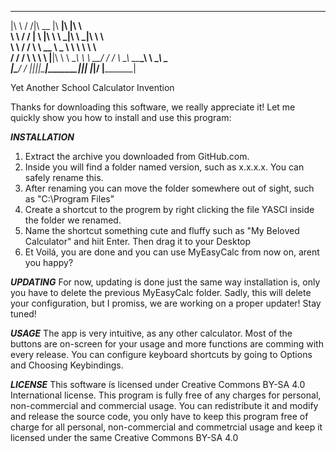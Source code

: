 ﻿  ___    ___ ________  ________  ________  ___     
 |\  \  /  /|\   __  \|\   ____\|\   ____\|\  \    
 \ \  \/  / | \  \|\  \ \  \___|\ \  \___|\ \  \   
  \ \    / / \ \   __  \ \_____  \ \  \    \ \  \  
   \/  /  /   \ \  \ \  \|____|\  \ \  \____\ \  \ 
 __/  / /      \ \__\ \__\____\_\  \ \_______\ \__\
|\___/ /        \|__|\|__|\_________\|_______|\|__|
\|___|/                  \|_________| 

Yet Another School Calculator Invention

Thanks for downloading this software, we really appreciate it!
Let me quickly show you how to install and use this program:

***INSTALLATION***
1. Extract the archive you downloaded from GitHub.com.
2. Inside you will find a folder named version, such as x.x.x.x. You can safely rename this.
3. After renaming you can move the folder somewhere out of sight, such as "C:\Program Files\"
4. Create a shortcut to the progrem by right clicking the file YASCI inside the folder we renamed.
5. Name the shortcut something cute and fluffy such as "My Beloved Calculator" and hiit Enter. Then drag it to your Desktop
6. Et Voilá, you are done and you can use MyEasyCalc from now on, arent you happy?

***UPDATING***
For now, updating is done just the same way installation is, only you have to delete the previous MyEasyCalc folder.
Sadly, this will delete your configuration, but I promiss, we are working on a proper updater! Stay tuned!

***USAGE***
The app is very intuitive, as any other calculator. Most of the buttons are on-screen for your usage and more functions are comming with every
release. You can configure keyboard shortcuts by going to Options and Choosing Keybindings.

***LICENSE***
This software ís licensed under Creative Commons BY-SA 4.0 International license.
This program is fully free of any charges for personal, non-commercial and commercial usage. You can redistribute it and modify and release the source code,
you only have to keep this program free of charge for all personal, non-commercial and commetrcial usage and keep it licensed under the same Creative Commons BY-SA 4.0
